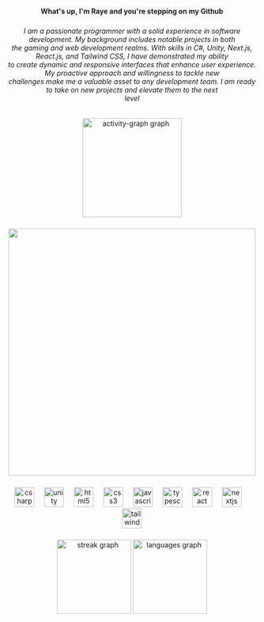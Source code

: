 <h4 align="center">What's up, I'm Raye and you're stepping on my Github</h4>

###

<h6 align="center">I am a passionate programmer with a solid experience in software development. My background includes notable projects in both <br>the gaming and web development realms. With skills in C#, Unity, Next.js, React.js, and Tailwind CSS, I have demonstrated my ability <br>to create dynamic and responsive interfaces that enhance user experience. My proactive approach and willingness to tackle new <br>challenges make me a valuable asset to any development team. I am ready to take on new projects and elevate them to the next <br>level</h6>

###

<p align="center"></p>

###

<div align="center">
  <img src="https://github-readme-activity-graph.vercel.app/graph?username=Dempserayo&radius=16&theme=tokyo-night&area=false&order=5&hide_border=true&hide_title=false&point=00" height="200" alt="activity-graph graph"  />
</div>

###

<div align="center">
  <img height="500" src="https://i.pinimg.com/originals/1a/42/94/1a429405f81058fcbadeee192039a9de.gif"  />
</div>

###

<div align="center">
  <img src="https://skillicons.dev/icons?i=cs" height="40" alt="csharp logo"  />
  <img width="12" />
  <img src="https://skillicons.dev/icons?i=unity" height="40" alt="unity logo"  />
  <img width="12" />
  <img src="https://skillicons.dev/icons?i=html" height="40" alt="html5 logo"  />
  <img width="12" />
  <img src="https://skillicons.dev/icons?i=css" height="40" alt="css3 logo"  />
  <img width="12" />
  <img src="https://skillicons.dev/icons?i=js" height="40" alt="javascript logo"  />
  <img width="12" />
  <img src="https://skillicons.dev/icons?i=ts" height="40" alt="typescript logo"  />
  <img width="12" />
  <img src="https://skillicons.dev/icons?i=react" height="40" alt="react logo"  />
  <img width="12" />
  <img src="https://skillicons.dev/icons?i=nextjs" height="40" alt="nextjs logo"  />
  <img width="12" />
  <img src="https://skillicons.dev/icons?i=tailwind" height="40" alt="tailwindcss logo"  />
</div>

###

<div align="center">
  <img src="https://streak-stats.demolab.com?user=Dempserayo&locale=en&mode=daily&theme=tokyonight&hide_border=true&border_radius=10&order=3" height="150" alt="streak graph"  />
  <img src="https://github-readme-stats.vercel.app/api/top-langs?username=Dempserayo&locale=en&hide_title=true&layout=compact&card_width=320&langs_count=5&theme=tokyonight&hide_border=true&order=2" height="150" alt="languages graph"  />
</div>

###
